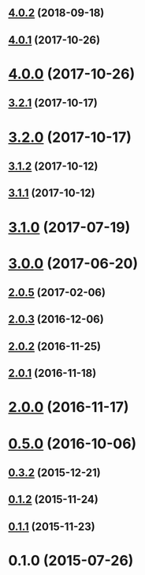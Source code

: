 <a name="4.0.2"></a>
## [4.0.2](https://github.com/dollarshaveclub/study/compare/4.0.1...4.0.2) (2018-09-18)



<a name="4.0.1"></a>
## [4.0.1](https://github.com/dollarshaveclub/study/compare/4.0.0...4.0.1) (2017-10-26)



<a name="4.0.0"></a>
# [4.0.0](https://github.com/dollarshaveclub/study/compare/3.2.1...4.0.0) (2017-10-26)



<a name="3.2.1"></a>
## [3.2.1](https://github.com/dollarshaveclub/study/compare/3.2.0...3.2.1) (2017-10-17)



<a name="3.2.0"></a>
# [3.2.0](https://github.com/dollarshaveclub/study/compare/3.1.2...3.2.0) (2017-10-17)



<a name="3.1.2"></a>
## [3.1.2](https://github.com/dollarshaveclub/study/compare/3.1.1...3.1.2) (2017-10-12)



<a name="3.1.1"></a>
## [3.1.1](https://github.com/dollarshaveclub/study/compare/3.1.0...3.1.1) (2017-10-12)



<a name="3.1.0"></a>
# [3.1.0](https://github.com/dollarshaveclub/study/compare/3.0.0...3.1.0) (2017-07-19)



<a name="3.0.0"></a>
# [3.0.0](https://github.com/dollarshaveclub/study/compare/2.1.1...3.0.0) (2017-06-20)



<a name="2.0.5"></a>
## [2.0.5](https://github.com/dollarshaveclub/study/compare/2.0.4...v2.0.5) (2017-02-06)



<a name="2.0.3"></a>
## [2.0.3](https://github.com/dollarshaveclub/study/compare/2.0.2...2.0.3) (2016-12-06)



<a name="2.0.2"></a>
## [2.0.2](https://github.com/dollarshaveclub/study/compare/2.0.1...2.0.2) (2016-11-25)



<a name="2.0.1"></a>
## [2.0.1](https://github.com/dollarshaveclub/study/compare/2.0.0...2.0.1) (2016-11-18)



<a name="2.0.0"></a>
# [2.0.0](https://github.com/dollarshaveclub/study/compare/v1.1.1...2.0.0) (2016-11-17)



<a name="0.5.0"></a>
# [0.5.0](https://github.com/dollarshaveclub/study/compare/v0.4.0...v0.5.0) (2016-10-06)



<a name="0.3.2"></a>
## [0.3.2](https://github.com/dollarshaveclub/study/compare/v0.3.1...v0.3.2) (2015-12-21)



<a name="0.1.2"></a>
## [0.1.2](https://github.com/dollarshaveclub/study/compare/v0.1.1...v0.1.2) (2015-11-24)



<a name="0.1.1"></a>
## [0.1.1](https://github.com/dollarshaveclub/study/compare/v0.1.0...v0.1.1) (2015-11-23)



<a name="0.1.0"></a>
# 0.1.0 (2015-07-26)



